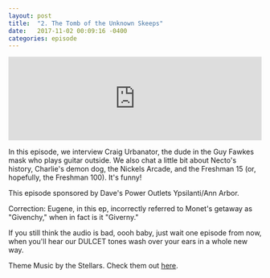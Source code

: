 ```yaml
---
layout: post
title:  "2. The Tomb of the Unknown Skeeps"
date:   2017-11-02 00:09:16 -0400
categories: episode
---
```

<iframe width="100%" height="166" scrolling="no" frameborder="no" src="https://w.soundcloud.com/player/?url=https%3A//api.soundcloud.com/tracks/349991866&amp;color=%23ff5500&amp;auto_play=false&amp;hide_related=false&amp;show_comments=true&amp;show_user=true&amp;show_reposts=false&amp;show_teaser=true"></iframe>


In this episode, we interview Craig Urbanator, the dude in the Guy Fawkes mask who plays guitar outside. We also chat a little bit about Necto's history, Charlie's demon dog, the Nickels Arcade, and the Freshman 15 (or, hopefully, the Freshman 100). It's funny!

This episode sponsored by Dave's Power Outlets Ypsilanti/Ann Arbor.

Correction: Eugene, in this ep, incorrectly referred to Monet's getaway as "Givenchy," when in fact is it "Giverny."

If you still think the audio is bad, oooh baby, just wait one episode from now, when you'll hear our DULCET tones wash over your ears in a whole new way.

Theme Music by the Stellars. Check them out [here][bandcamp].

[bandcamp]: http://the-stellars.bandcamp.com.
